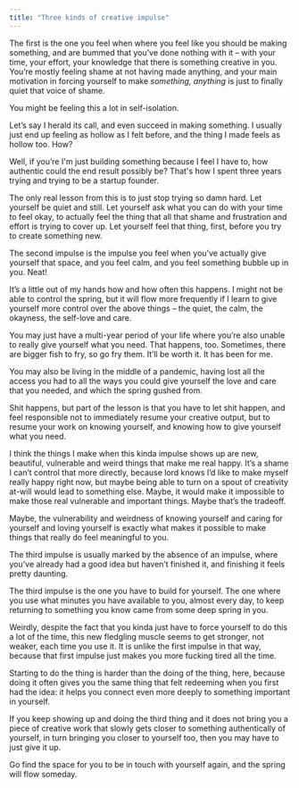 ```yaml
---
title: "Three kinds of creative impulse"
---
```


The first is the one you feel when where you feel like you should be making something, and are bummed that you’ve done nothing with it – with your time, your effort, your knowledge that there is something creative in you\. You’re mostly feeling shame at not having made anything, and your main motivation in forcing yourself to make *something, anything* is just to finally quiet that voice of shame\.

You might be feeling this a lot in self\-isolation\.

Let’s say I herald its call, and even succeed in making something\. I usually just end up feeling as hollow as I felt before, and the thing I made feels as hollow too\. How?

Well, if you’re I'm just building something because I feel I have to, how authentic could the end result possibly be? That's how I spent three years trying and trying to be a startup founder.

The only real lesson from this is to just stop trying so damn hard\. Let yourself be quiet and still\. Let yourself ask what you can do with your time to feel okay, to actually feel the thing that all that shame and frustration and effort is trying to cover up\. Let yourself feel that thing, first, before you try to create something new\.

The second impulse is the impulse you feel when you’ve actually give yourself that space, and you feel calm, and you feel something bubble up in you\. Neat\!

It’s a little out of my hands how and how often this happens\. I might not be able to control the spring, but it will flow more frequently if I learn to give yourself more control over the above things – the quiet, the calm, the okayness, the self\-love and care\.

You may just have a multi\-year period of your life where you’re also unable to really give yourself what you need\. That happens, too\. Sometimes, there are bigger fish to fry, so go fry them\. It’ll be worth it\. It has been for me.

You may also be living in the middle of a pandemic, having lost all the access you had to all the ways you could give yourself the love and care that you needed, and which the spring gushed from\.

Shit happens, but part of the lesson is that you have to let shit happen, and feel responsible not to immediately resume your creative output, but to resume your work on knowing yourself, and knowing how to give yourself what you need\.

I think the things I make when this kinda impulse shows up are new, beautiful, vulnerable and weird things that make me real happy\. It’s a shame I can’t control that more directly, because lord knows I’d like to make myself really happy right now, but maybe being able to turn on a spout of creativity at\-will would lead to something else\. Maybe, it would make it impossible to make those real vulnerable and important things\. Maybe that’s the tradeoff\.

Maybe, the vulnerability and weirdness of knowing yourself and caring for yourself and loving yourself is exactly what makes it possible to make things that really do feel meaningful to you\.

The third impulse is usually marked by the absence of an impulse, where you’ve already had a good idea but haven’t finished it, and finishing it feels pretty daunting\.

The third impulse is the one you have to build for yourself\. The one where you use what minutes you have available to you, almost every day, to keep returning to something you know came from some deep spring in you\.

Weirdly, despite the fact that you kinda just have to force yourself to do this a lot of the time, this new fledgling muscle seems to get stronger, not weaker, each time you use it\. It is unlike the first impulse in that way, because that first impulse just makes you more fucking tired all the time\.

Starting to do the thing is harder than the doing of the thing, here, because doing it often gives you the same thing that felt redeeming when you first had the idea: it helps you connect even more deeply to something important in yourself\.

If you keep showing up and doing the third thing and it does not bring you a piece of creative work that slowly gets closer to something authentically of yourself, in turn bringing you closer to yourself too, then you may have to just give it up\.

Go find the space for you to be in touch with yourself again, and the spring will flow someday\.
